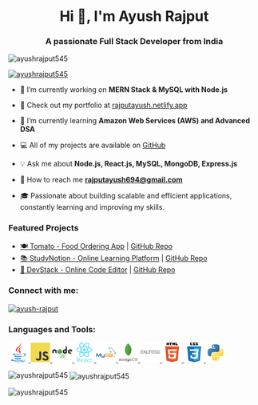 <h1 align="center">Hi 👋, I'm Ayush Rajput</h1>
<h3 align="center">A passionate Full Stack Developer from India</h3>

<p align="left"> <img src="https://komarev.com/ghpvc/?username=ayushrajput545&label=Profile%20views&color=0e75b6&style=flat" alt="ayushrajput545" /> </p>

<p align="left"> <a href="https://github.com/ryo-ma/github-profile-trophy"><img src="https://github-profile-trophy.vercel.app/?username=ayushrajput545" alt="ayushrajput545" /></a> </p>

- 🔬 I’m currently working on **MERN Stack & MySQL with Node.js**

- 🎥 Check out my portfolio at [rajputayush.netlify.app](https://rajputayush.netlify.app/)

- 🌟 I’m currently learning **Amazon Web Services (AWS) and Advanced DSA**

- 💻 All of my projects are available on [GitHub](https://github.com/ayushrajput545)

- 💡 Ask me about **Node.js, React.js, MySQL, MongoDB, Express.js**

- 💌 How to reach me **rajputayush694@gmail.com**

- 🎓 Passionate about building scalable and efficient applications, constantly learning and improving my skills.

### Featured Projects
<!-- PROJECT-LIST:START -->
- [🍽️ Tomato - Food Ordering App](https://tomato-food4u.netlify.app/) | [GitHub Repo](https://github.com/ayushrajput545/tomato.-Food-ordering-App)
- [📚 StudyNotion - Online Learning Platform](https://studynotion-edtec.netlify.app/) | [GitHub Repo](https://github.com/ayushrajput545/StudyNotion-Online-Learning-System)
- [🔧 DevStack - Online Code Editor](https://devstackk.netlify.app/) | [GitHub Repo](https://github.com/ayushrajput545/Dev-Stack)
<!-- PROJECT-LIST:END -->

<h3 align="left">Connect with me:</h3>
<p align="left">
<a href="https://www.linkedin.com/in/ayush-rajput-199574287" target="blank"><img align="center" src="https://raw.githubusercontent.com/rahuldkjain/github-profile-readme-generator/master/src/images/icons/Social/linked-in-alt.svg" alt="ayush-rajput" height="30" width="40" /></a>
</p>

<h3 align="left">Languages and Tools:</h3>
<p align="left"> 
<a href="https://www.java.com" target="_blank"> <img src="https://raw.githubusercontent.com/devicons/devicon/master/icons/java/java-original.svg" alt="java" width="40" height="40"/> </a> 
<a href="https://developer.mozilla.org/en-US/docs/Web/JavaScript" target="_blank"> <img src="https://raw.githubusercontent.com/devicons/devicon/master/icons/javascript/javascript-original.svg" alt="javascript" width="40" height="40"/> </a>
<a href="https://nodejs.org" target="_blank"> <img src="https://raw.githubusercontent.com/devicons/devicon/master/icons/nodejs/nodejs-original-wordmark.svg" alt="nodejs" width="40" height="40"/> </a>
<a href="https://reactjs.org/" target="_blank"> <img src="https://raw.githubusercontent.com/devicons/devicon/master/icons/react/react-original-wordmark.svg" alt="react" width="40" height="40"/> </a>
<a href="https://www.mysql.com/" target="_blank"> <img src="https://raw.githubusercontent.com/devicons/devicon/master/icons/mysql/mysql-original-wordmark.svg" alt="mysql" width="40" height="40"/> </a>
<a href="https://www.mongodb.com/" target="_blank"> <img src="https://raw.githubusercontent.com/devicons/devicon/master/icons/mongodb/mongodb-original-wordmark.svg" alt="mongodb" width="40" height="40"/> </a>
<a href="https://expressjs.com" target="_blank"> <img src="https://raw.githubusercontent.com/devicons/devicon/master/icons/express/express-original-wordmark.svg" alt="express" width="40" height="40"/> </a>
<a href="https://www.w3.org/html/" target="_blank"> <img src="https://raw.githubusercontent.com/devicons/devicon/master/icons/html5/html5-original-wordmark.svg" alt="html" width="40" height="40"/> </a>
<a href="https://www.w3schools.com/css/" target="_blank"> <img src="https://raw.githubusercontent.com/devicons/devicon/master/icons/css3/css3-original-wordmark.svg" alt="css" width="40" height="40"/> </a>
<a href="https://www.python.org" target="_blank"> <img src="https://raw.githubusercontent.com/devicons/devicon/master/icons/python/python-original.svg" alt="python" width="40" height="40"/> </a>
</p>

<p><img align="left" src="https://github-readme-stats.vercel.app/api/top-langs?username=ayushrajput545&show_icons=true&locale=en&layout=compact" alt="ayushrajput545" /></p>

<p>&nbsp;<img align="center" src="https://github-readme-stats.vercel.app/api?username=ayushrajput545&show_icons=true&locale=en" alt="ayushrajput545" /></p>

<p><img align="center" src="https://github-readme-streak-stats.herokuapp.com/?user=ayushrajput545&" alt="ayushrajput545" /></p>
